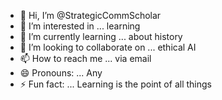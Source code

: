 - 👋 Hi, I’m @StrategicCommScholar
- 👀 I’m interested in ... learning
- 🌱 I’m currently learning ... about history
- 💞️ I’m looking to collaborate on ... ethical AI
- 📫 How to reach me ... via email
- 😄 Pronouns: ... Any
- ⚡ Fun fact: ... Learning is the point of all things

<!---
StrategicCommScholar/StrategicCommScholar is a ✨ special ✨ repository because its `README.md` (this file) appears on your GitHub profile.
You can click the Preview link to take a look at your changes.
--->

